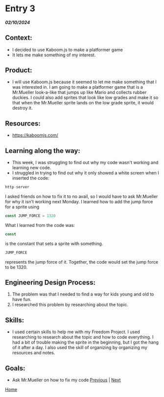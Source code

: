 # Entry 3
##### 02/10/2024
## Context:
* I decided to use Kaboom.js to make a platformer game
* It lets me make something of my interest.

## Product:
* I will use Kaboom.js because it seemed to let me make something that I was interested in. I am going to make a platformer game that is a Mr.Mueller look-a-like that jumps up like Mario and collects rubber duckies. I could also add sprites that look like low grades and make it so that when the Mr.Mueller sprite lands on the low grade sprite, it would destroy it.

## Resources:
* https://kaboomjs.com/

## Learning along the way:
* This week, I was struggling to find out why my code wasn't working and learning new code.
* I struggled in trying to find out why it only showed a white screen when I inserted the code:

```js
http-server
```

I asked friends on how to fix it to no avail, so I would have to ask Mr.Mueller for why it isn't working next Monday.
I learned how to add the jump force for a sprite using

```js
const JUMP_FORCE = 1320
```
What I learned from the code was:
```js
const
```
is the constant that sets a sprite with something.

```js
JUMP_FORCE
```
represents the jump force of it. Together, the code would set the jump force to be 1320.
## Engineering Design Process:
1) The problem was that I needed to find a way for kids young and old to have fun.
2) I researched this problem by researching about the topic.

## Skills:
* I used certain skills to help me with my Freedom Project. I used researching to research about the topic and how to code everything. I had a bit of trouble making the sprite in the beginning, but I got the hang of it after a day. I also used the skill of organizing by organizing my resources and notes.

## Goals:
* Ask Mr.Mueller on how to fix my code
[Previous](entry02.md) | [Next](entry04.md)

[Home](../README.md)